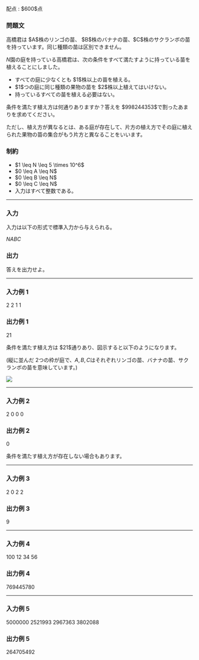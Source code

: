 
<div>

<span>

<span>

<p>
配点 : $600$点
</p>

<div>

<section>

### **問題文**

<p>
高橋君は $A$株のリンゴの苗、 $B$株のバナナの苗、$C$株のサクランボの苗を持っています。同じ種類の苗は区別できません。

$N$園の庭を持っている高橋君は、次の条件をすべて満たすように持っている苗を植えることにしました。
</p>

<ul>

<li>
すべての庭に少なくとも $1$株以上の苗を植える。
</li>

<li>
$1$つの庭に同じ種類の果物の苗を $2$株以上植えてはいけない。
</li>

<li>
持っているすべての苗を植える必要はない。
</li>

</ul>

<p>
条件を満たす植え方は何通りありますか？答えを $998244353$で割ったあまりを求めてください。

ただし、植え方が異なるとは、ある庭が存在して、片方の植え方でその庭に植えられた果物の苗の集合がもう片方と異なることをいいます。
</p>

</section>

</div>

<div>

<section>

### **制約**

<ul>

<li>
$1 \leq N \leq 5 \times 10^6$
</li>

<li>
$0 \leq A \leq N$
</li>

<li>
$0 \leq B \leq N$
</li>

<li>
$0 \leq C \leq N$
</li>

<li>
入力はすべて整数である。
</li>

</ul>

</section>

</div>

---

<div>

<div>

<section>

### **入力**

<p>
入力は以下の形式で標準入力から与えられる。
</p>

<div>

$N$$A$$B$$C$
</div>

</section>

</div>

<div>

<section>

### **出力**

<p>
答えを出力せよ。
</p>

</section>

</div>

</div>

---

<div>

<section>

### **入力例 1**

<div>

2 2 1 1

</div>

</section>

</div>

<div>

<section>

### **出力例 1**

<div>

21

</div>

<p>
条件を満たす植え方は $21$通りあり、図示すると以下のようになります。

(縦に並んだ $2$つの枠が庭で、$A,B,C$はそれぞれリンゴの苗、バナナの苗、サクランボの苗を意味しています。)
</p>

<p>

<img src="https://img.atcoder.jp/ghi/30cbec3c4cc587889e3c37933da06c3f.png">

</img>

</p>

</section>

</div>

---

<div>

<section>

### **入力例 2**

<div>

2 0 0 0

</div>

</section>

</div>

<div>

<section>

### **出力例 2**

<div>

0

</div>

<p>
条件を満たす植え方が存在しない場合もあります。
</p>

</section>

</div>

---

<div>

<section>

### **入力例 3**

<div>

2 0 2 2

</div>

</section>

</div>

<div>

<section>

### **出力例 3**

<div>

9

</div>

</section>

</div>

---

<div>

<section>

### **入力例 4**

<div>

100 12 34 56

</div>

</section>

</div>

<div>

<section>

### **出力例 4**

<div>

769445780

</div>

</section>

</div>

---

<div>

<section>

### **入力例 5**

<div>

5000000 2521993 2967363 3802088

</div>

</section>

</div>

<div>

<section>

### **出力例 5**

<div>

264705492

</div>

</section>

</div>

</span>

</span>

</div>
